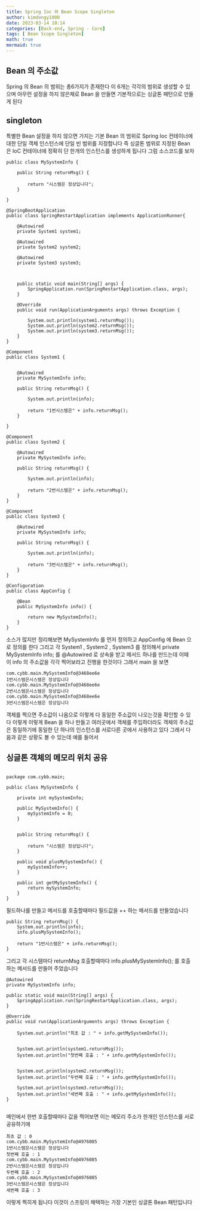 ```yaml
---
title: Spring Ioc 와 Bean Scope Singleton
author: kimdongy1000
date: 2023-03-14 10:14
categories: [Back-end, Spring - Core]
tags: [ Bean Scope Singleton]
math: true
mermaid: true
---
```


## Bean 의 주소값
Spring 의 Bean 의 범위는 총6가지가 존재한다 이 6개는 각각의 범위로 생성할 수 있으며 아무런 설정을 하지 않은채로 Bean 을 만들면 기본적으로는 싱글톤 패턴으로 만들게 된다 

## singleton 
특별한 Bean 설정을 하지 않으면 가지는 기본 Bean 의 범위로 Spring Ioc 컨테이너에 대한 단일 객체 인스턴스에 단일 빈 범위를 지정합니다 
즉 싱글톤 범위로 지정된 Bean 은 IoC 컨테이너에 정확히 단 한개의 인스턴스를 생성하게 됩니다 그럼 소스코드를 보자 

```
public class MySystemInfo {
	
	public String returnMsg() {
	
		return "시스템은 정상입니다";
	}

}
```


```
@SpringBootApplication
public class SpringRestartApplication implements ApplicationRunner{
	
	@Autowired
	private System1 system1;
	
	@Autowired
	private System2 system2;
	
	@Autowired
	private System3 system3;
	
	
	
	public static void main(String[] args) {
		SpringApplication.run(SpringRestartApplication.class, args);
	}

	@Override
	public void run(ApplicationArguments args) throws Exception {
		
		System.out.println(system1.returnMsg());
		System.out.println(system2.returnMsg());
		System.out.println(system3.returnMsg());
	}
}
```


```
@Component
public class System1 {
	
	
	@Autowired
	private MySystemInfo info;
	
	public String returnMsg() {
		
		System.out.println(info);
		
		return "1번시스템은" + info.returnMsg();
	}

}
```

```
@Component
public class System2 {
	
	@Autowired
	private MySystemInfo info;
	
	public String returnMsg() {
		
		System.out.println(info);
		
		return "2번시스템은" + info.returnMsg();
	}
}
```

```
@Component
public class System3 {
	
	@Autowired
	private MySystemInfo info;
	
	public String returnMsg() {
		
		System.out.println(info);
		
		return "3번시스템은" + info.returnMsg();
	}
}
```

```
@Configuration
public class AppConfig {
	
	@Bean
	public MySystemInfo info() {
	
		return new MySystemInfo();
	}
}
```


소스가 많지만 정리해보면 MySystemInfo 를 먼저 정의하고 AppConfig 에 Bean 으로 정의를 한다 그리고 각 System1 , System2 , System3 를 정의해서 
private MySystemInfo info; 를 @Autowired 로 상속을 받고 메서드 하나를 만드는데 이때 이 info 의 주소값을 각각 찍어보라고 진행을 한것이다 
그래서 main 을 보면


```
com.cybb.main.MySystemInfo@3468ee6e
1번시스템은시스템은 정상입니다
com.cybb.main.MySystemInfo@3468ee6e
2번시스템은시스템은 정상입니다
com.cybb.main.MySystemInfo@3468ee6e
3번시스템은시스템은 정상입니다

```

객체를 찍으면 주소값이 나옴으로 이렇게 다 동일한 주소값이 나오는것을 확인할 수 있다 이렇게 이렇게 Bean 을 하나 만들고 여러곳에서 객체를 주입하더라도 
객체의 주소값은 동일하기에 동일한 단 하나의 인스턴스를 서로다른 곳에서 사용하고 있다 그래서 다음과 같은 상황도 볼 수 있는데 예를 들어서

## 싱글톤 객체의 메모리 위치 공유
```

package com.cybb.main;

public class MySystemInfo {
	
	private int mySystemInfo;
	
	public MySystemInfo() {
		mySystemInfo = 0;
	}
	
	
	public String returnMsg() {
	
		return "시스템은 정상입니다";
	}
	
	public void plusMySystemInfo() {
		mySystemInfo++;
	}
	
	public int getMySystemInfo() {
		return mySystemInfo;
	}	
}

```

필드하나를 만들고 메서드를 호출할때마다 필드값을 ++ 하는 메서드를 만들었습니다 

```
public String returnMsg() {
	System.out.println(info);
	info.plusMySystemInfo();
	
	return "1번시스템은" + info.returnMsg();
}

```

그리고 각 시스템마다 returnMsg 호출할때마다 info.plusMySystemInfo(); 를 호출하는 메서드를 만들어 주었습니다 


```
@Autowired
private MySystemInfo info;

public static void main(String[] args) {
	SpringApplication.run(SpringRestartApplication.class, args);
}

@Override
public void run(ApplicationArguments args) throws Exception {
	
	System.out.println("최초 값 : " + info.getMySystemInfo());
	
	
	System.out.println(system1.returnMsg());
	System.out.println("첫번째 호출 : " + info.getMySystemInfo());
	
	
	System.out.println(system2.returnMsg());
	System.out.println("두번째 호출 : " + info.getMySystemInfo());
	
	System.out.println(system3.returnMsg());
	System.out.println("세번째 호출 : " + info.getMySystemInfo());
}
	
```

메인에서 한번 호출할때마다 값을 찍어보면 이는 메모리 주소가 한개인 인스턴스를 서로 공유하기에 

```
최초 값 : 0
com.cybb.main.MySystemInfo@4976085
1번시스템은시스템은 정상입니다
첫번째 호출 : 1
com.cybb.main.MySystemInfo@4976085
2번시스템은시스템은 정상입니다
두번째 호출 : 2
com.cybb.main.MySystemInfo@4976085
3번시스템은시스템은 정상입니다
세번째 호출 : 3

```

이렇게 찍히게 됩니다 이것이 스프링이 채택하는 가장 기본인 싱글톤 Bean 패턴입니다